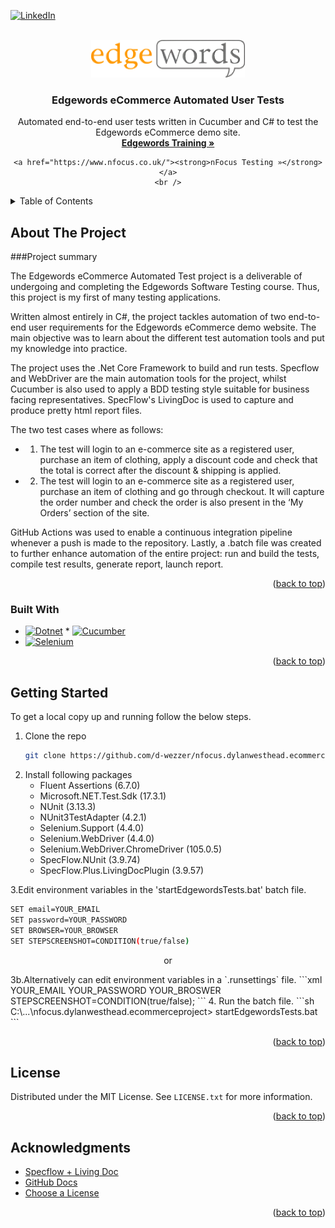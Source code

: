 <!-- Improved compatibility of back to top link: See: https://github.com/othneildrew/Best-README-Template/pull/73 -->
<a name="readme-top"></a>
<!--
*** Thanks for checking out the Best-README-Template. If you have a suggestion
*** that would make this better, please fork the repo and create a pull request
*** or simply open an issue with the tag "enhancement".
*** Don't forget to give the project a star!
*** Thanks again! Now go create something AMAZING! :D
-->



<!-- PROJECT SHIELDS -->
<!--
*** I'm using markdown "reference style" links for readability.
*** Reference links are enclosed in brackets [ ] instead of parentheses ( ).
*** See the bottom of this document for the declaration of the reference variables
*** for contributors-url, forks-url, etc. This is an optional, concise syntax you may use.
*** https://www.markdownguide.org/basic-syntax/#reference-style-links
-->
<!--
[![Contributors][contributors-shield]][contributors-url]
[![Forks][forks-shield]][forks-url]
[![Stargazers][stars-shield]][stars-url]
[![Issues][issues-shield]][issues-url]
[![MIT License][license-shield]][license-url]
-->
[![LinkedIn][linkedin-shield]][linkedin-url]



<!-- PROJECT LOGO -->
<br />
<div align="center">
  <a href="https://github.com/d-wezzer/nfocus.dylanwesthead.ecommerceproject">
    <img src="RepoImages/edgewords_logo.png" alt="Logo" width="246" height="60">
  </a>

<h3 align="center">Edgewords eCommerce Automated User Tests</h3>

  <p align="center">
    Automated end-to-end user tests written in Cucumber and C# to test the Edgewords eCommerce demo site.
    <br />
    <a href="https://www.edgewordstraining.co.uk/"><strong>Edgewords Training »</strong></a>
     
    <a href="https://www.nfocus.co.uk/"><strong>nFocus Testing »</strong></a>
    <br />
  </p>
</div>



<!-- TABLE OF CONTENTS -->
<details>
  <summary>Table of Contents</summary>
  <ol>
    <li>
      <a href="#about-the-project">About The Project</a>
      <ul>
        <li><a href="#built-with">Built With</a></li>
      </ul>
    </li>
    <li>
      <a href="#getting-started">Getting Started</a>
    </li>
    <li><a href="#license">License</a></li>
    <li><a href="#acknowledgments">Acknowledgments</a></li>
  </ol>
</details>



<!-- ABOUT THE PROJECT -->
## About The Project

###Project summary

The Edgewords eCommerce Automated Test project is a deliverable of undergoing and completing the Edgewords Software Testing course. Thus, this project is my first of many testing applications.

Written almost entirely in C#, the project tackles automation of two end-to-end user requirements for the Edgewords eCommerce demo website. The main objective was to learn about the different test automation tools and put my knowledge into practice.

The project uses the .Net Core Framework to build and run tests. Specflow and WebDriver are the main automation tools for the project, whilst Cucumber is also used to apply a BDD testing style suitable for business facing representatives. SpecFlow's LivingDoc is used to capture and produce pretty html report files.

The two test cases where as follows:
* 1) The test will login to an e-commerce site as a registered user, purchase an item of clothing, apply a discount code and check that the total is correct after the discount & shipping is applied. 
* 2) The test will login to an e-commerce site as a registered user, purchase an item of clothing and go through checkout. It will capture the order number and check the order is also present in the ‘My Orders’ section of the site.

GitHub Actions was used to enable a continuous integration pipeline whenever a push is made to the repository. Lastly, a .batch file was created to further enhance automation of the entire project: run and build the tests, compile test results, generate report, launch report. 

<p align="right">(<a href="#readme-top">back to top</a>)</p>



### Built With

* [![Dotnet][Dotnet.microsoft.com]][Dotnet-url]  * [![Cucumber][Cucumber.io]][Cucumber-url]
* [![Selenium][Selenium.dev]][Selenium-url]


<p align="right">(<a href="#readme-top">back to top</a>)</p>



<!-- GETTING STARTED -->
## Getting Started

To get a local copy up and running follow the below steps.

1. Clone the repo
   ```sh
   git clone https://github.com/d-wezzer/nfocus.dylanwesthead.ecommerceproject.git
   ```
2. Install following packages
   * Fluent Assertions (6.7.0)
   * Microsoft.NET.Test.Sdk (17.3.1)
   * NUnit (3.13.3)
   * NUnit3TestAdapter (4.2.1)
   * Selenium.Support (4.4.0)
   * Selenium.WebDriver (4.4.0)
   * Selenium.WebDriver.ChromeDriver (105.0.5)
   * SpecFlow.NUnit (3.9.74)
   * SpecFlow.Plus.LivingDocPlugin (3.9.57)

3.Edit environment variables in the 'startEdgewordsTests.bat' batch file.
   ```sh
   SET email=YOUR_EMAIL
   SET password=YOUR_PASSWORD
   SET BROWSER=YOUR_BROWSER
   SET STEPSCREENSHOT=CONDITION(true/false)
   ```
<p align="middle">or</p>
3b.Alternatively can edit environment variables in a `.runsettings` file.
   ```xml
   <email>YOUR_EMAIL</email>
   <password>YOUR_PASSWORD</password>
   <BROWSER>YOUR_BROSWER</BROWSER>
   STEPSCREENSHOT=CONDITION(true/false);
   ```
4. Run the batch file.
   ```sh
   C:\...\nfocus.dylanwesthead.ecommerceproject> startEdgewordsTests.bat
   ```

<p align="right">(<a href="#readme-top">back to top</a>)</p>



<!-- LICENSE -->
## License

Distributed under the MIT License. See `LICENSE.txt` for more information.

<p align="right">(<a href="#readme-top">back to top</a>)</p>



<!-- ACKNOWLEDGMENTS -->
## Acknowledgments

* [Specflow + Living Doc](https://docs.specflow.org/projects/specflow-livingdoc/)
* [GitHub Docs](https://docs.github.com/)
* [Choose a License](https://choosealicense.com/)

<p align="right">(<a href="#readme-top">back to top</a>)</p>



<!-- MARKDOWN LINKS & IMAGES -->
<!-- https://www.markdownguide.org/basic-syntax/#reference-style-links -->
[contributors-shield]: https://img.shields.io/github/contributors/d-wezzer/nfocus.dylanwesthead.ecommerceproject.svg?style=for-the-badge
[contributors-url]: https://github.com/d-wezzer/nfocus.dylanwesthead.ecommerceproject/graphs/contributors
[forks-shield]: https://img.shields.io/github/forks/d-wezzer/nfocus.dylanwesthead.ecommerceproject.svg?style=for-the-badge
[forks-url]: https://github.com/d-wezzer/nfocus.dylanwesthead.ecommerceproject/network/members
[stars-shield]: https://img.shields.io/github/stars/d-wezzer/nfocus.dylanwesthead.ecommerceproject.svg?style=for-the-badge
[stars-url]: https://github.com/d-wezzer/nfocus.dylanwesthead.ecommerceproject/stargazers
[issues-shield]: https://img.shields.io/github/issues/d-wezzer/nfocus.dylanwesthead.ecommerceproject.svg?style=for-the-badge
[issues-url]: https://github.com/d-wezzer/nfocus.dylanwesthead.ecommerceproject/issues
[license-shield]: https://img.shields.io/github/license/d-wezzer/nfocus.dylanwesthead.ecommerceproject.svg?style=for-the-badge
[license-url]: https://github.com/d-wezzer/nfocus.dylanwesthead.ecommerceproject/blob/master/LICENSE.txt
[linkedin-shield]: https://img.shields.io/badge/-LinkedIn-black.svg?style=for-the-badge&logo=linkedin&colorB=555
[linkedin-url]: https://linkedin.com/in/dylan-westhead/

[Dotnet.microsoft.com]: https://img.shields.io/badge/.net-702963?style=for-the-badge&logo=dotnet&logoColor=white
[Dotnet-url]: https://dotnet.microsoft.com/
[Selenium.dev]: https://img.shields.io/badge/selenium-00B900?style=for-the-badge&logo=Selenium&logoColor=white
[Selenium-url]: https://www.selenium.dev/
[Cucumber.io]: https://img.shields.io/badge/cucumber-329632?style=for-the-badge&logo=cucumber&logoColor=white
[Cucumber-url]: https://cucumber.io/
